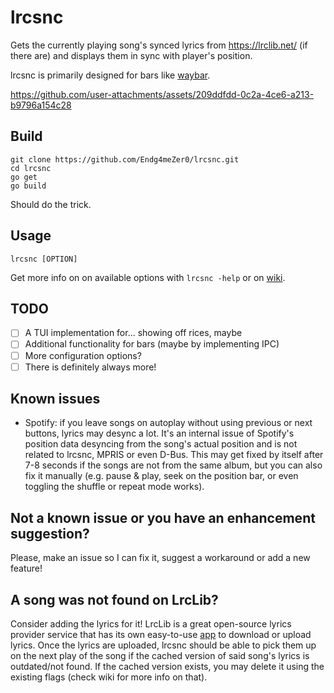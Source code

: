 # lrcsnc
Gets the currently playing song's synced lyrics from https://lrclib.net/ (if there are) and displays them in sync with player's position.

lrcsnc is primarily designed for bars like [waybar](https://github.com/Alexays/Waybar).

https://github.com/user-attachments/assets/209ddfdd-0c2a-4ce6-a213-b9796a154c28

## Build
```
git clone https://github.com/Endg4meZer0/lrcsnc.git
cd lrcsnc
go get
go build
```
Should do the trick.

## Usage
```
lrcsnc [OPTION]
```
Get more info on on available options with `lrcsnc -help` or on [wiki](https://github.com/Endg4meZer0/lrcsnc/wiki/Available-options).

## TODO
- [ ] A TUI implementation for... showing off rices, maybe
- [ ] Additional functionality for bars (maybe by implementing IPC)
- [ ] More configuration options?
- [ ] There is definitely always more!

## Known issues
- Spotify: if you leave songs on autoplay without using previous or next buttons, lyrics may desync a lot. It's an internal issue of Spotify's position data desyncing from the song's actual position and is not related to lrcsnc, MPRIS or even D-Bus. This may get fixed by itself after 7-8 seconds if the songs are not from the same album, but you can also fix it manually (e.g. pause & play, seek on the position bar, or even toggling the shuffle or repeat mode works).

## Not a known issue or you have an enhancement suggestion?
Please, make an issue so I can fix it, suggest a workaround or add a new feature!

## A song was not found on LrcLib?
Consider adding the lyrics for it! LrcLib is a great open-source lyrics provider service that has its own easy-to-use [app](https://github.com/tranxuanthang/lrcget) to download or upload lyrics. Once the lyrics are uploaded, lrcsnc should be able to pick them up on the next play of the song if the cached version of said song's lyrics is outdated/not found. If the cached version exists, you may delete it using the existing flags (check wiki for more info on that).

